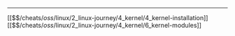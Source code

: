


---
[[$$$/$cheats/$oss/$linux/2_linux-journey/4_kernel/4_kernel-installation]]
[[$$$/$cheats/$oss/$linux/2_linux-journey/4_kernel/6_kernel-modules]]
